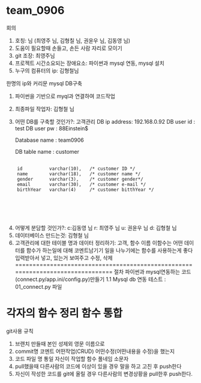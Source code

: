 # team_0906

회의
1. 호칭: 님 (최영주 님, 김형칠 님, 권윤우 님, 김동영 님)
2. 도움이 필요할때 손들고, 손든 사람 자리로 모이기
3. git 조장: 최영주님
4. 프로젝트 시간소요되는 장애요소: 파이썬과 mysql 연동, mysql 설치
5. 누구의 컴퓨터의 ip: 김형철님 

한명의 ip와 커리문 mysql
DB구축 
1. 파이썬을 기반으로 myql과 연결하여 코드작업
2. 최종파일 작업자: 김형철 님
3. 어떤 DB를 구축할 것인가?: 고객관리
    DB ip address: 192.168.0.92
    DB user id : test
    DB user pw : 88Einstein$

    Database name : team0906

    DB table name : customer
 <pre>
 <code>   
	id			varchar(10),   /* customer ID */
	name 		varchar(18),   /* customer name */
    gender 		varchar(3),    /* customer gender*/
    email 		varchar(30),   /* customer e-mail */
    birthYear   varchar(4)     /* customer bitthYear */
 </pre>
 </code> 


4. 어떻게 분담할 것인가?: c:김동영 님 r: 최영주 님 u: 권윤우 님 d: 김형철 님
5. 데이터베이스 만드는것: 김형철 님
6. 고객관리에 대한 테이블 명과 데이터 정리하기: 고객, 
함수 이름 이함수는 어떤 데이터를 함수가 하는일에 대해 코멘트남기기
일을 나누기에는 함수를 사용하는게 좋다
입력받아서 넣고, 있는거 보여주고 수정, 삭제
===============================================================================
절차
파이썬과 mysql연동하는 코드(connect.py/app.ini/config.py)만들기
    1.1 Mysql db 연동 테스트 :  01_connect.py 파일 

각자의 함수 정리
함수 통합
===============================================================================
git사용 규칙
1. 브랜치 만들때 본인 성제외 영문 이름으로 
2. commit명 코멘트 어떤작업(CRUD) 어떤수정(어떤내용을 수정)을 했는지
3. 코드 파일 명 통일 자신이 작업할 함수 풀네임 소문자
4. pull했을때 다른사람의 코드에 이상이 있을 경우 말을 하고 고친 후 push한다
5. 자신이 작성한 코드를 git에 올릴 경우 다른사람의 변경상황을 pull한후 push한다.